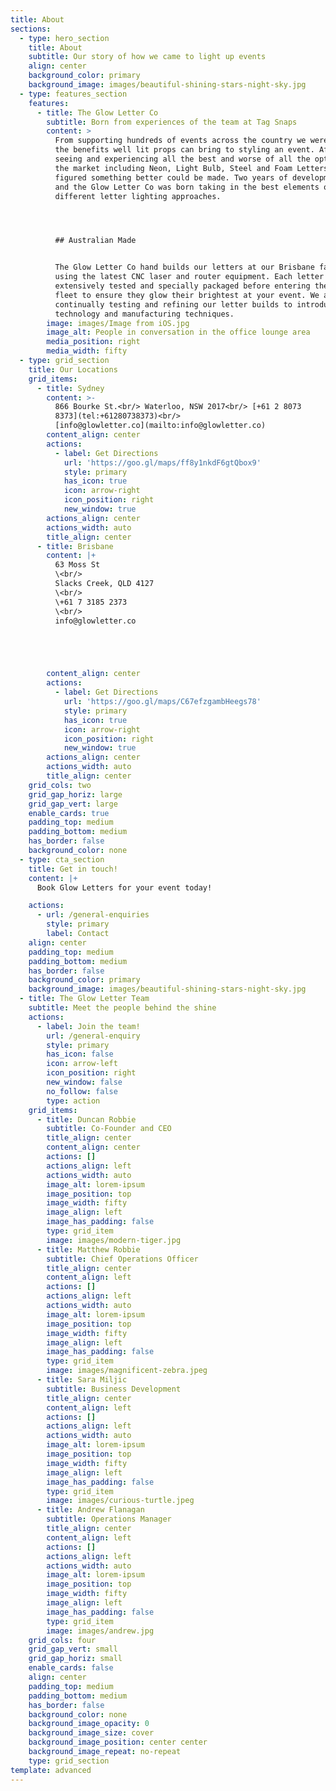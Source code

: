 ```yaml
---
title: About
sections:
  - type: hero_section
    title: About
    subtitle: Our story of how we came to light up events
    align: center
    background_color: primary
    background_image: images/beautiful-shining-stars-night-sky.jpg
  - type: features_section
    features:
      - title: The Glow Letter Co
        subtitle: Born from experiences of the team at Tag Snaps
        content: >
          From supporting hundreds of events across the country we were aware of
          the benefits well lit props can bring to styling an event. After
          seeing and experiencing all the best and worse of all the options in
          the market including Neon, Light Bulb, Steel and Foam Letters we
          figured something better could be made. Two years of development later
          and the Glow Letter Co was born taking in the best elements of the
          different letter lighting approaches.




          ## Australian Made


          The Glow Letter Co hand builds our letters at our Brisbane factory
          using the latest CNC laser and router equipment. Each letter is
          extensively tested and specially packaged before entering the hire
          fleet to ensure they glow their brightest at your event. We are
          continually testing and refining our letter builds to introduce new
          technology and manufacturing techniques.
        image: images/Image from iOS.jpg
        image_alt: People in conversation in the office lounge area
        media_position: right
        media_width: fifty
  - type: grid_section
    title: Our Locations
    grid_items:
      - title: Sydney
        content: >-
          866 Bourke St.<br/> Waterloo, NSW 2017<br/> [+61 2 8073
          8373](tel:+61280738373)<br/>
          [info@glowletter.co](mailto:info@glowletter.co)
        content_align: center
        actions:
          - label: Get Directions
            url: 'https://goo.gl/maps/ff8y1nkdF6gtQbox9'
            style: primary
            has_icon: true
            icon: arrow-right
            icon_position: right
            new_window: true
        actions_align: center
        actions_width: auto
        title_align: center
      - title: Brisbane
        content: |+
          63 Moss St
          \<br/>
          Slacks Creek, QLD 4127
          \<br/>
          \+61 7 3185 2373
          \<br/>
          info@glowletter.co





        content_align: center
        actions:
          - label: Get Directions
            url: 'https://goo.gl/maps/C67efzgambHeegs78'
            style: primary
            has_icon: true
            icon: arrow-right
            icon_position: right
            new_window: true
        actions_align: center
        actions_width: auto
        title_align: center
    grid_cols: two
    grid_gap_horiz: large
    grid_gap_vert: large
    enable_cards: true
    padding_top: medium
    padding_bottom: medium
    has_border: false
    background_color: none
  - type: cta_section
    title: Get in touch!
    content: |+
      Book Glow Letters for your event today!

    actions:
      - url: /general-enquiries
        style: primary
        label: Contact
    align: center
    padding_top: medium
    padding_bottom: medium
    has_border: false
    background_color: primary
    background_image: images/beautiful-shining-stars-night-sky.jpg
  - title: The Glow Letter Team
    subtitle: Meet the people behind the shine
    actions:
      - label: Join the team!
        url: /general-enquiry
        style: primary
        has_icon: false
        icon: arrow-left
        icon_position: right
        new_window: false
        no_follow: false
        type: action
    grid_items:
      - title: Duncan Robbie
        subtitle: Co-Founder and CEO
        title_align: center
        content_align: center
        actions: []
        actions_align: left
        actions_width: auto
        image_alt: lorem-ipsum
        image_position: top
        image_width: fifty
        image_align: left
        image_has_padding: false
        type: grid_item
        image: images/modern-tiger.jpg
      - title: Matthew Robbie
        subtitle: Chief Operations Officer
        title_align: center
        content_align: left
        actions: []
        actions_align: left
        actions_width: auto
        image_alt: lorem-ipsum
        image_position: top
        image_width: fifty
        image_align: left
        image_has_padding: false
        type: grid_item
        image: images/magnificent-zebra.jpeg
      - title: Sara Miljic
        subtitle: Business Development
        title_align: center
        content_align: left
        actions: []
        actions_align: left
        actions_width: auto
        image_alt: lorem-ipsum
        image_position: top
        image_width: fifty
        image_align: left
        image_has_padding: false
        type: grid_item
        image: images/curious-turtle.jpeg
      - title: Andrew Flanagan
        subtitle: Operations Manager
        title_align: center
        content_align: left
        actions: []
        actions_align: left
        actions_width: auto
        image_alt: lorem-ipsum
        image_position: top
        image_width: fifty
        image_align: left
        image_has_padding: false
        type: grid_item
        image: images/andrew.jpg
    grid_cols: four
    grid_gap_vert: small
    grid_gap_horiz: small
    enable_cards: false
    align: center
    padding_top: medium
    padding_bottom: medium
    has_border: false
    background_color: none
    background_image_opacity: 0
    background_image_size: cover
    background_image_position: center center
    background_image_repeat: no-repeat
    type: grid_section
template: advanced
---
```

